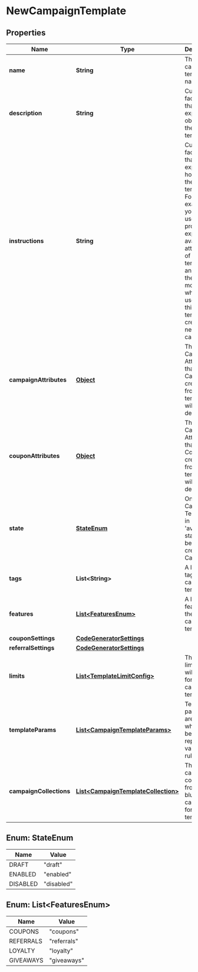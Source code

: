 

# NewCampaignTemplate

## Properties

Name | Type | Description | Notes
------------ | ------------- | ------------- | -------------
**name** | **String** | The campaign template name. | 
**description** | **String** | Customer-facing text that explains the objective of the template. | 
**instructions** | **String** | Customer-facing text that explains how to use the template. For example, you can use this property to explain the available attributes of this template, and how they can be modified when a user uses this template to create a new campaign. | 
**campaignAttributes** | [**Object**](.md) | The Campaign Attributes that Campaigns created from this template will have by default. |  [optional]
**couponAttributes** | [**Object**](.md) | The Campaign Attributes that Coupons created from this template will have by default. |  [optional]
**state** | [**StateEnum**](#StateEnum) | Only Campaign Templates in &#39;available&#39; state may be used to create Campaigns. | 
**tags** | **List&lt;String&gt;** | A list of tags for the campaign template. |  [optional]
**features** | [**List&lt;FeaturesEnum&gt;**](#List&lt;FeaturesEnum&gt;) | A list of features for the campaign template. |  [optional]
**couponSettings** | [**CodeGeneratorSettings**](CodeGeneratorSettings.md) |  |  [optional]
**referralSettings** | [**CodeGeneratorSettings**](CodeGeneratorSettings.md) |  |  [optional]
**limits** | [**List&lt;TemplateLimitConfig&gt;**](TemplateLimitConfig.md) | The set of limits that will operate for this campaign template |  [optional]
**templateParams** | [**List&lt;CampaignTemplateParams&gt;**](CampaignTemplateParams.md) | Template parameters are fields which can be used to replace values in a rule. |  [optional]
**campaignCollections** | [**List&lt;CampaignTemplateCollection&gt;**](CampaignTemplateCollection.md) | The campaign collections from the blueprint campaign for the template. |  [optional]



## Enum: StateEnum

Name | Value
---- | -----
DRAFT | &quot;draft&quot;
ENABLED | &quot;enabled&quot;
DISABLED | &quot;disabled&quot;



## Enum: List&lt;FeaturesEnum&gt;

Name | Value
---- | -----
COUPONS | &quot;coupons&quot;
REFERRALS | &quot;referrals&quot;
LOYALTY | &quot;loyalty&quot;
GIVEAWAYS | &quot;giveaways&quot;



